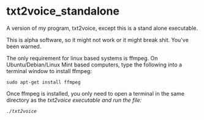 # txt2voice_standalone
A version of my program, txt2voice, except this is a stand alone executable. 

This is alpha software, so it might not work or it might break shit. You've been warned.

The only requirement for linux based systems is ffmpeg. On Ubuntu/Debian/Linux Mint based computers, type the following into a terminal window to install ffmpeg:

<code>sudo apt-get install ffmpeg</code>

Once ffmpeg is installed, you only need to open a terminal in the same directory as the <i>txt2voice<i> executable and run the file:
  
<code>./txt2voice</code>

